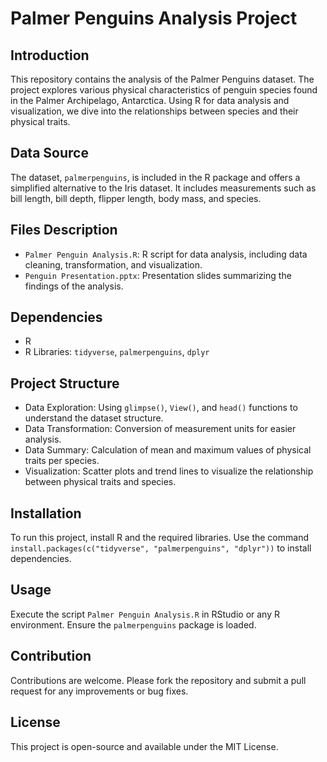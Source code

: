 # Palmer Penguins Analysis Project

## Introduction
This repository contains the analysis of the Palmer Penguins dataset. The project explores various physical characteristics of penguin species found in the Palmer Archipelago, Antarctica. Using R for data analysis and visualization, we dive into the relationships between species and their physical traits.

## Data Source
The dataset, `palmerpenguins`, is included in the R package and offers a simplified alternative to the Iris dataset. It includes measurements such as bill length, bill depth, flipper length, body mass, and species.

## Files Description
- `Palmer Penguin Analysis.R`: R script for data analysis, including data cleaning, transformation, and visualization.
- `Penguin Presentation.pptx`: Presentation slides summarizing the findings of the analysis.

## Dependencies
- R
- R Libraries: `tidyverse`, `palmerpenguins`, `dplyr`

## Project Structure
- Data Exploration: Using `glimpse()`, `View()`, and `head()` functions to understand the dataset structure.
- Data Transformation: Conversion of measurement units for easier analysis.
- Data Summary: Calculation of mean and maximum values of physical traits per species.
- Visualization: Scatter plots and trend lines to visualize the relationship between physical traits and species.

## Installation
To run this project, install R and the required libraries. Use the command `install.packages(c("tidyverse", "palmerpenguins", "dplyr"))` to install dependencies.

## Usage
Execute the script `Palmer Penguin Analysis.R` in RStudio or any R environment. Ensure the `palmerpenguins` package is loaded.

## Contribution
Contributions are welcome. Please fork the repository and submit a pull request for any improvements or bug fixes.

## License
This project is open-source and available under the MIT License.
